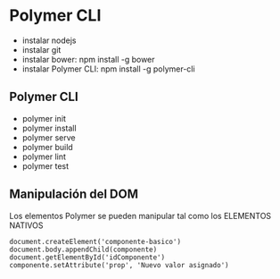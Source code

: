 # Polymer CLI
- instalar nodejs
- instalar git
- instalar bower: npm install -g bower
- instalar Polymer CLI: npm install -g polymer-cli

## Polymer CLI
- polymer init
- polymer install
- polymer serve
- polymer build
- polymer lint
- polymer test

## Manipulación del DOM
Los elementos Polymer se pueden manipular tal como los ELEMENTOS NATIVOS

```
document.createElement('componente-basico')
document.body.appendChild(componente)
document.getElementById('idComponente')
componente.setAttribute('prop', 'Nuevo valor asignado')
```